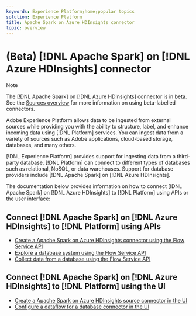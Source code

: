 ```yaml
---
keywords: Experience Platform;home;popular topics
solution: Experience Platform
title: Apache Spark on Azure HDInsights connector
topic: overview
---
```


# (Beta) [!DNL Apache Spark] on [!DNL Azure HDInsights] connector

>[!NOTE]
>The [!DNL Apache Spark] on [!DNL Azure HDInsights] connector is in beta. See the [Sources overview](../../home.md#terms-and-conditions) for more information on using beta-labelled connectors.

Adobe Experience Platform allows data to be ingested from external sources while providing you with the ability to structure, label, and enhance incoming data using [!DNL Platform] services. You can ingest data from a variety of sources such as Adobe applications, cloud-based storage, databases, and many others.

[!DNL Experience Platform] provides support for ingesting data from a third-party database. [!DNL Platform] can connect to different types of databases such as relational, NoSQL, or data warehouses. Support for database providers include [!DNL Apache Spark] on [!DNL Azure HDInsights].

The documentation below provides information on how to connect [!DNL Apache Spark] on [!DNL Azure HDInsights] to [!DNL Platform] using APIs or the user interface:

## Connect [!DNL Apache Spark] on [!DNL Azure HDInsights] to [!DNL Platform] using APIs

- [Create a Apache Spark on Azure HDInsights connector using the Flow Service API](../../tutorials/api/create/databases/spark.md)
- [Explore a database system using the Flow Service API](../../tutorials/api/explore/database-nosql.md)
- [Collect data from a database using the Flow Service API](../../tutorials/api/collect/database-nosql.md)

## Connect [!DNL Apache Spark] on [!DNL Azure HDInsights] to [!DNL Platform] using the UI

- [Create a Apache Spark on Azure HDInsights source connector in the UI](../../tutorials/ui/create/databases/spark.md)
- [Configure a dataflow for a database connector in the UI](../../tutorials/ui/dataflow/databases.md)
